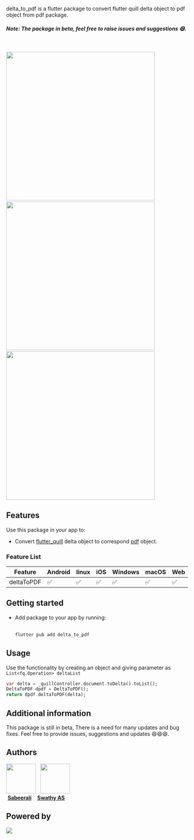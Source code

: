 <!--
This README describes the package. If you publish this package to pub.dev,
this README's contents appear on the landing page for your package.

For information about how to write a good package README, see the guide for
[writing package pages](https://dart.dev/guides/libraries/writing-package-pages).

For general information about developing packages, see the Dart guide for
[creating packages](https://dart.dev/guides/libraries/create-library-packages)
and the Flutter guide for
[developing packages and plugins](https://flutter.dev/developing-packages).
-->

delta_to_pdf is a flutter package to convert flutter quill delta object to pdf object from pdf package.
<br>

##### **Note: The package in beta, feel free to raise issues and suggestions 😄.**

<br>

<img src="https://github.com/sabeeralikp/delta_to_pdf/blob/master/assets/convert.gif" height=400> &nbsp;
<img src="https://github.com/sabeeralikp/delta_to_pdf/blob/master/assets/input.jpg" height=400> &nbsp;
<img src="https://github.com/sabeeralikp/delta_to_pdf/blob/master/assets/assets/output.jpg" height=400>

## Features

Use this package in your app to:

- Convert [flutter_quill](https://pub.dev/packages/flutter_quill) delta object to correspond [pdf](https://pub.dev/packages/pdf) object.<br>

### Feature List

| Feature    | Android | linux | iOS | Windows | macOS | Web |
| ---------- | ------- | ----- | --- | ------- | ----- | --- |
| deltaToPDF | ✅      | ✅    | ✅  | ✅      | ✅    | ✅  |

## Getting started

- Add package to your app by running: <br>&nbsp;&nbsp;&nbsp;
  ```bash
  flutter pub add delta_to_pdf
  ```

## Usage

Use the functionality by creating an object and giving parameter as `List<fq.Operation> deltaList`

```dart
var delta = _quillController.document.toDelta().toList();
DeltaToPDF dpdf = DeltaToPDF();
return dpdf.deltaToPDF(delta);
```

## Additional information

This package is still in beta, There is a need for many updates and bug fixes. Feel free to provide issues, suggestions and updates 😄😄😄.

## Authors

<img src="https://avatars.githubusercontent.com/u/44801609?s=400&u=975a44608c86475fb3e05dc996a7b86137303587&v=4" height=80>&nbsp;&nbsp;&nbsp;<img src="https://avatars.githubusercontent.com/u/119028899?v=4" height=80><br>&nbsp;[**Sabeerali**](https://github.com/sabeeralikp) &nbsp;&nbsp;&nbsp;[**Swathy AS**](https://github.com/swathyas96)<br>

## Powered by

<img src="https://icfoss.in/vendor/front/images/logo.svg">
